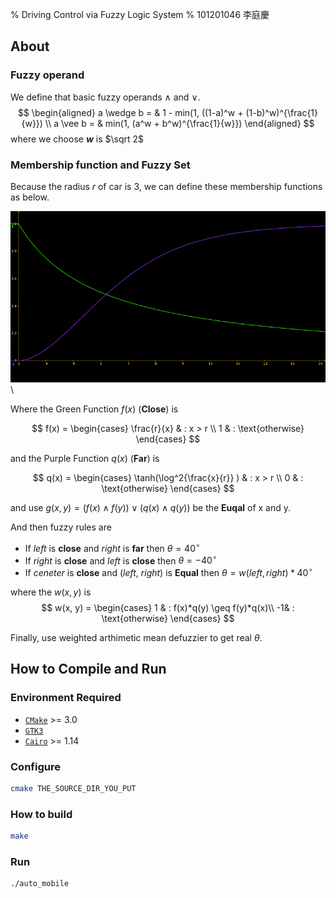 % Driving Control via Fuzzy Logic System 
% 101201046 李庭慶 

## About
### Fuzzy operand
We define that basic fuzzy operands $\wedge$ and $\vee$.
$$
\begin{aligned} 
    a \wedge b  = & 1 - min(1, ((1-a)^w + (1-b)^w)^{\frac{1}{w}})  \\
    a \vee b  = &  min(1, (a^w + b^w)^{\frac{1}{w}}) 
\end{aligned}
$$
where we choose **$w$** is $\sqrt 2$

### Membership function and Fuzzy Set

Because the radius _r_ of car is 3, we can define these
 membership functions as below.

![membership function](fuzzy.png)\

Where the Green Function $f(x)$ (**Close**) is 

$$
f(x) = 
\begin{cases}
    \frac{r}{x} & : x > r \\
    1 & : \text{otherwise}
\end{cases}
$$
 
 and the Purple Function $q(x)$ (**Far**) is

$$
q(x) = 
\begin{cases}
    \tanh(\log^2{\frac{x}{r}} ) & : x > r \\
    0 & : \text{otherwise}
\end{cases}
$$

and use $g(x, y) =(f(x)\wedge f(y)) \vee (q(x)\wedge q(y))$
be the **Euqal** of x and y.

And then fuzzy rules are 

* If *left* is **close** and *right* is **far** then $\theta = 40^\circ$
* If *right* is **close** and *left* is **close** then $\theta = -40^\circ$
* If *ceneter* is **close** and (*left*, *right*) is **Equal**
     then $\theta = w(left, right) * 40^\circ$

where the $w(x, y)$ is 
$$
w(x, y) = 
\begin{cases}
    1 & : f(x)*q(y) \geq f(y)*q(x)\\
    -1& : \text{otherwise}
\end{cases}
$$

Finally, use weighted arthimetic mean defuzzier to get real $\theta$.
 
## How to Compile and Run

### Environment Required
- [`CMake`](https://cmake.org/) >= 3.0
- [`GTK3`](http://www.gtk.org/)
- [`Cairo`](http://cairographics.org/) >= 1.14

### Configure
``` sh
cmake THE_SOURCE_DIR_YOU_PUT
```
### How to build
``` sh
make
```

### Run
``` sh 
./auto_mobile
```
